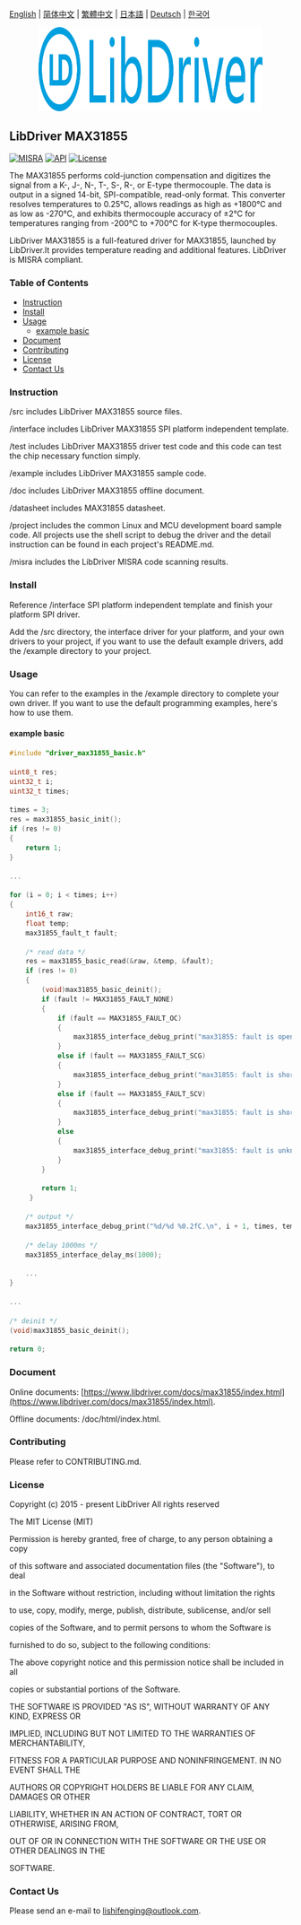 [English](/README.md) | [ 简体中文](/README_zh-Hans.md) | [繁體中文](/README_zh-Hant.md) | [日本語](/README_ja.md) | [Deutsch](/README_de.md) | [한국어](/README_ko.md)

<div align=center>
<img src="/doc/image/logo.svg" width="400" height="150"/>
</div>

## LibDriver MAX31855

[![MISRA](https://img.shields.io/badge/misra-compliant-brightgreen.svg)](/misra/README.md) [![API](https://img.shields.io/badge/api-reference-blue.svg)](https://www.libdriver.com/docs/max31855/index.html) [![License](https://img.shields.io/badge/license-MIT-brightgreen.svg)](/LICENSE)

The MAX31855 performs cold-junction compensation and digitizes the signal from a K-, J-, N-, T-, S-, R-, or E-type thermocouple. The data is output in a signed 14-bit, SPI-compatible, read-only format. This converter resolves temperatures to 0.25°C, allows readings as high as +1800°C and as low as -270°C, and exhibits thermocouple accuracy of ±2°C for temperatures ranging from -200°C to +700°C for K-type thermocouples.

LibDriver MAX31855 is a full-featured driver for MAX31855, launched by LibDriver.It provides temperature reading and additional features. LibDriver is MISRA compliant.

### Table of Contents

  - [Instruction](#Instruction)
  - [Install](#Install)
  - [Usage](#Usage)
    - [example basic](#example-basic)
  - [Document](#Document)
  - [Contributing](#Contributing)
  - [License](#License)
  - [Contact Us](#Contact-Us)

### Instruction

/src includes LibDriver MAX31855 source files.

/interface includes LibDriver MAX31855 SPI platform independent template.

/test includes LibDriver MAX31855 driver test code and this code can test the chip necessary function simply.

/example includes LibDriver MAX31855 sample code.

/doc includes LibDriver MAX31855 offline document.

/datasheet includes MAX31855 datasheet.

/project includes the common Linux and MCU development board sample code. All projects use the shell script to debug the driver and the detail instruction can be found in each project's README.md.

/misra includes the LibDriver MISRA code scanning results.

### Install

Reference /interface SPI platform independent template and finish your platform SPI driver.

Add the /src directory, the interface driver for your platform, and your own drivers to your project, if you want to use the default example drivers, add the /example directory to your project.

### Usage

You can refer to the examples in the /example directory to complete your own driver. If you want to use the default programming examples, here's how to use them.

#### example basic

```C
#include "driver_max31855_basic.h"

uint8_t res;
uint32_t i;
uint32_t times;

times = 3;
res = max31855_basic_init();
if (res != 0)
{
    return 1;
}

...
    
for (i = 0; i < times; i++)
{
    int16_t raw;
    float temp;
    max31855_fault_t fault;

    /* read data */
    res = max31855_basic_read(&raw, &temp, &fault);
    if (res != 0)
    {
        (void)max31855_basic_deinit();
        if (fault != MAX31855_FAULT_NONE)
        {
            if (fault == MAX31855_FAULT_OC)
            {
                max31855_interface_debug_print("max31855: fault is open, no connections.\n");
            }
            else if (fault == MAX31855_FAULT_SCG)
            {
                max31855_interface_debug_print("max31855: fault is short-circuited to gnd.\n");
            }
            else if (fault == MAX31855_FAULT_SCV)
            {
                max31855_interface_debug_print("max31855: fault is short-circuited to vcc.\n");
            }
            else
            {
                max31855_interface_debug_print("max31855: fault is unknown.\n");
            }
        }

        return 1;
     }

    /* output */
    max31855_interface_debug_print("%d/%d %0.2fC.\n", i + 1, times, temp);

    /* delay 1000ms */
    max31855_interface_delay_ms(1000);
    
    ...
}

...
    
/* deinit */
(void)max31855_basic_deinit();

return 0;
```

### Document

Online documents: [https://www.libdriver.com/docs/max31855/index.html](https://www.libdriver.com/docs/max31855/index.html).

Offline documents: /doc/html/index.html.

### Contributing

Please refer to CONTRIBUTING.md.

### License

Copyright (c) 2015 - present LibDriver All rights reserved



The MIT License (MIT) 



Permission is hereby granted, free of charge, to any person obtaining a copy

of this software and associated documentation files (the "Software"), to deal

in the Software without restriction, including without limitation the rights

to use, copy, modify, merge, publish, distribute, sublicense, and/or sell

copies of the Software, and to permit persons to whom the Software is

furnished to do so, subject to the following conditions: 



The above copyright notice and this permission notice shall be included in all

copies or substantial portions of the Software. 



THE SOFTWARE IS PROVIDED "AS IS", WITHOUT WARRANTY OF ANY KIND, EXPRESS OR

IMPLIED, INCLUDING BUT NOT LIMITED TO THE WARRANTIES OF MERCHANTABILITY,

FITNESS FOR A PARTICULAR PURPOSE AND NONINFRINGEMENT. IN NO EVENT SHALL THE

AUTHORS OR COPYRIGHT HOLDERS BE LIABLE FOR ANY CLAIM, DAMAGES OR OTHER

LIABILITY, WHETHER IN AN ACTION OF CONTRACT, TORT OR OTHERWISE, ARISING FROM,

OUT OF OR IN CONNECTION WITH THE SOFTWARE OR THE USE OR OTHER DEALINGS IN THE

SOFTWARE. 

### Contact Us

Please send an e-mail to lishifenging@outlook.com.